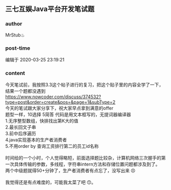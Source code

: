 ## 三七互娱Java平台开发笔试题
### author 
MrStub♨
### post-time 

编辑于  2020-03-25 23:19:21
### content 
<div class="post-topic-des nc-post-content">
 <div>
  今天笔试前，我按照3.3这个帖子进行的复习，把这个贴子里的内容全学了一下，结果一个题都没遇到
 </div>
 <div>
  <a href="https://www.nowcoder.com/discuss/374532?type=post&amp;order=create&amp;pos=&amp;page=1&amp;subType=2" target="_blank">
   https://www.nowcoder.com/discuss/374532?type=post&amp;order=create&amp;pos=&amp;page=1&amp;subType=2
  </a>
 </div>
 <div>
  今天的笔试跟大家分享下，祝大家早点拿到满意的offer
 </div>
 <div>
  题型一样，10选择 5简答 代码是用文本框写的，无提词器编译器
 </div>
 <div>
  1.无序整型数组，快排找出第K大的值
 </div>
 <div>
  2.最长回文子串
 </div>
 <div>
  3.前中后序遍历
 </div>
 <div>
  4.java实现基本的生产者消费者
 </div>
 <div>
  5.不用order by 查询工资排行第二的员工id名称
 </div>
 <div>
  <br/>
 </div>
 <div>
  时间给的一个小时，个人觉得略短，前面选择题比较杂，计算机网络三次握手的第一次具体传输的参数，多线程，字符串intern方法和存储位置问题都涉及到了。
 </div>
 <div>
  两个中级题就得50+分钟了，生产者消费者有点忘了，没写出来
  <span>
   😣
  </span>
 </div>
 <div>
  <span>
   <br/>
  </span>
 </div>
 <div>
  <span>
   我觉得还是有点难度的，可能我太菜了吧
   <span>
    🙃。
   </span>
  </span>
 </div>
 <div>
  <span>
   <span>
    <br/>
   </span>
  </span>
 </div>
 <div>
  <span>
   <span>
    <br/>
   </span>
  </span>
 </div>
</div>

